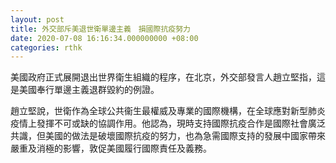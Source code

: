 ```yaml
---
layout: post
title: 外交部斥美退世衛單邊主義　損國際抗疫努力
date: 2020-07-08 16:16:34.000000000 +08:00
categories: rthk
---
```


美國政府正式展開退出世界衛生組織的程序，在北京，外交部發言人趙立堅指，這是美國奉行單邊主義退群毀約的例證。

趙立堅說，世衛作為全球公共衞生最權威及專業的國際機構，在全球應對新型肺炎疫情上發揮不可或缺的協調作用。他認為，現時支持國際抗疫合作是國際社會廣泛共識，但美國的做法是破壞國際抗疫的努力，也為急需國際支持的發展中國家帶來嚴重及消極的影響，敦促美國履行國際責任及義務。
